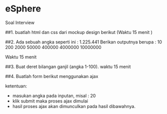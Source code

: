 # eSphere
Soal Interview

##1. buatlah html dan css dari mockup design berikut (Waktu 15 menit )


##2. Ada sebuah angka seperti ini : 1.225.441
Berikan outputnya berupa :
10
200
2000
50000
400000
4000000
10000000

Waktu 15 menit

##3. Buat deret bilangan ganjil (angka 1-100). waktu 15 menit

##4. Buatlah form berikut menggunakan ajax









ketentuan:
- masukan angka pada inputan, misal : 20
- klik submit maka proses ajax dimulai
- hasil proses ajax akan dimunculkan pada hasil dibawahnya.
